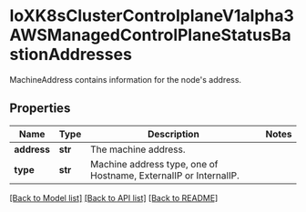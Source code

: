 # IoXK8sClusterControlplaneV1alpha3AWSManagedControlPlaneStatusBastionAddresses

MachineAddress contains information for the node's address.
## Properties
Name | Type | Description | Notes
------------ | ------------- | ------------- | -------------
**address** | **str** | The machine address. | 
**type** | **str** | Machine address type, one of Hostname, ExternalIP or InternalIP. | 

[[Back to Model list]](../README.md#documentation-for-models) [[Back to API list]](../README.md#documentation-for-api-endpoints) [[Back to README]](../README.md)


